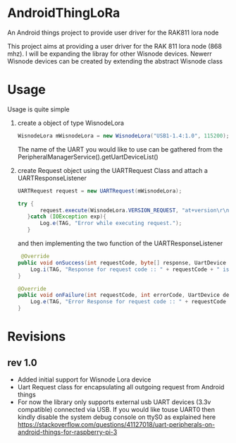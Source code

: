 # AndroidThingLoRa
An Android things project to provide user driver for the RAK811 lora node

This project aims at providing a user driver for the RAK 811 lora node (868 mhz). I will be expanding the libray for other Wisnode devices.
Newerr Wisnode devices can be created by extending the abstract Wisnode class

# Usage
Usage is quite simple
1) create a object of type WisnodeLora
   ```java
   WisnodeLora mWisnodeLora = new WisnodeLora("USB1-1.4:1.0", 115200);
   ```
   The name of the UART you would like to use can be gathered from the PeripheralManagerService().getUartDeviceList()
   
2) create Request object using the UARTRequest Class and attach a UARTResponseListener
   ```java
   UARTRequest request = new UARTRequest(mWisnodeLora);
   
   try {
          request.execute(WisnodeLora.VERSION_REQUEST, "at+version\r\n", new UARTResponseListener {...});
      }catch (IOException exp){
          Log.e(TAG, "Error while executing request.");
      }
    ```
    
	and then implementing the two function of the UARTResponseListener
	
	```java
	 @Override
    public void onSuccess(int requestCode, byte[] response, UartDevice device) {
        Log.i(TAG, "Response for request code :: " + requestCode + " is :: " + new String(response));
    }

    @Override
    public void onFailure(int requestCode, int errorCode, UartDevice device) {
        Log.e(TAG, "Error Response for request code :: " + requestCode + " is :: " + errorCode);
    }
	```
	
# Revisions    

## rev 1.0
- Added initial support for Wisnode Lora device
- Uart Request class for encapsulating all outgoing request from Android things
- For now the library only supports external usb UART devices (3.3v compatible) connected via USB. 
  If you would like touse UART0 then kindly disable the system debug console on ttyS0 as explained here
  https://stackoverflow.com/questions/41127018/uart-peripherals-on-android-things-for-raspberry-pi-3
